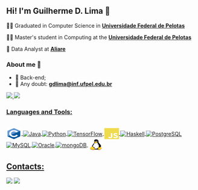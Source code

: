 ## Hi! I'm Guilherme D. Lima 👋

👨‍🎓 Graduated in Computer Science in **[Universidade Federal de Pelotas](https://wp.ufpel.edu.br/computacao/ciencia-da-computacao/)** 

👨‍🎓 Master's student in Computing at the **[Universidade Federal de Pelotas](https://wp.ufpel.edu.br/computacao/ppgc/)**

💚 Data Analyst at **[Aliare ](https://www.aliare.co/)**
### About me :eyes:

- :dart: Back-end;
- :e-mail: Any doubt: **[gdlima@inf.ufpel.edu.br](gdlima@inf.ufpel.edu.br)**

<div>
  <a href="https://github.com/guilhermedallm4">
  <img height="180em" src="https://github-readme-stats.vercel.app/api?username=guilhermedallm4&show_icons=true&theme=dark&include_all_commits=true&count_private=truex"/>
  <img height="180em" src="https://github-readme-stats.vercel.app/api/top-langs/?username=guilhermedallm4&layout=compact&langs_count=7&theme=dark"/>
</div>

### Languages and Tools:

<div style="display: inline_block"><br>

  <img align="center" alt="C" height="30" width="40" src="https://raw.githubusercontent.com/devicons/devicon/00f02ef57fb7601fd1ddcc2fe6fe670fef3ae3e4/icons/c/c-original.svg">
  
  <img align="center" alt="Java" height="30" width="40" src="https://cdn.jsdelivr.net/gh/devicons/devicon/icons/java/java-original.svg"> 
  
  <img align="center" alt="Python" height="30" width="40" src="https://cdn.jsdelivr.net/gh/devicons/devicon/icons/python/python-original.svg">
  
  <img align="center" alt="TensorFlow" height="30" width="40" src="https://cdn.jsdelivr.net/gh/devicons/devicon/icons/tensorflow/tensorflow-original.svg">
  
  <img align="center" alt="Js" height="30" width="40" src="https://raw.githubusercontent.com/devicons/devicon/master/icons/javascript/javascript-plain.svg">

  <img align="center" alt="Haskell" height="30" width="40" src="https://cdn.jsdelivr.net/gh/devicons/devicon/icons/haskell/haskell-original.svg">
  
  <img align="center" alt="PostgreSQL" height="30" width="40" src="https://cdn.jsdelivr.net/gh/devicons/devicon/icons/postgresql/postgresql-original.svg">

  <img align="center" alt="MySQL" height="30" width="40" src="https://cdn.jsdelivr.net/gh/devicons/devicon/icons/mysql/mysql-original.svg">

  <img align="center" alt="Oracle" height="30" width="40" src="https://cdn.jsdelivr.net/gh/devicons/devicon/icons/oracle/oracle-original.svg">
  
  <img align="center" alt="mongoDB" height="30" width="40" src="https://cdn.jsdelivr.net/gh/devicons/devicon/icons/mongodb/mongodb-original.svg">
 
  <img align="center" alt="Linux" height="30" width="40" src="https://raw.githubusercontent.com/devicons/devicon/00f02ef57fb7601fd1ddcc2fe6fe670fef3ae3e4/icons/linux/linux-original.svg">
</div>
  
  ## Contacts:
 
<div> 
  <a href = "mailto:gdlima@inf.ufpel.edu.br"><img src="https://img.shields.io/badge/-Gmail-%23333?style=for-the-badge&logo=gmail&logoColor=white" target="_blank"></a>
  <a href="https://www.linkedin.com/in/guilherme-dallmann-lima-b1157020b/" target="_blank"><img src="https://img.shields.io/badge/-LinkedIn-%230077B5?style=for-the-badge&logo=linkedin&logoColor=white" target="_blank"></a> 
</div>
